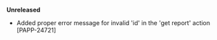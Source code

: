 **Unreleased**
* Added proper error message for invalid 'id' in the 'get report' action [PAPP-24721]

